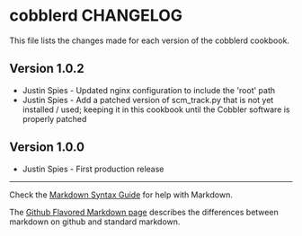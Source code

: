 # cobblerd CHANGELOG
This file lists the changes made for each version of the cobblerd cookbook.

## Version 1.0.2
- Justin Spies - Updated nginx configuration to include the 'root' path
- Justin Spies - Add a patched version of scm_track.py that is not yet installed / used; keeping it in this cookbook until the Cobbler software is properly patched

## Version 1.0.0
- Justin Spies - First production release

- - -
Check the [Markdown Syntax Guide](http://daringfireball.net/projects/markdown/syntax) for help with Markdown.

The [Github Flavored Markdown page](http://github.github.com/github-flavored-markdown/) describes the differences between markdown on github and standard markdown.
